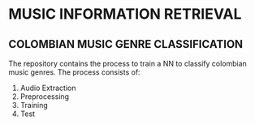# MUSIC INFORMATION RETRIEVAL

## COLOMBIAN MUSIC GENRE CLASSIFICATION

The repository contains the process to train a NN to classify colombian music genres. The process consists of: 

1. Audio Extraction
2. Preprocessing
3. Training
4. Test
